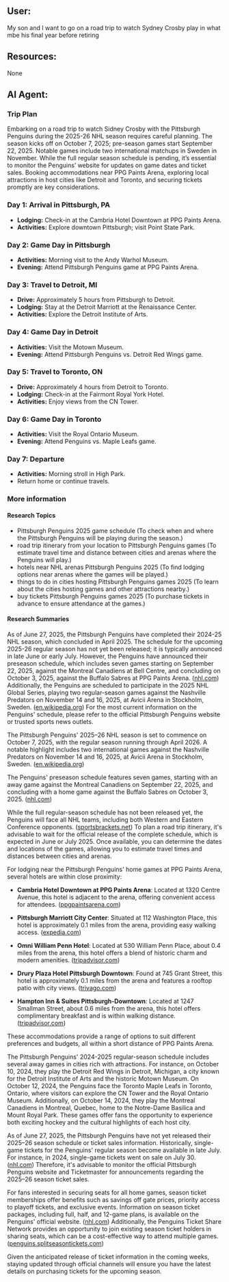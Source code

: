 ## User:
My son and I want to go on a road trip to watch Sydney Crosby play in what mbe his final year before retiring

## Resources:
None

## AI Agent:
### Trip Plan
Embarking on a road trip to watch Sidney Crosby with the Pittsburgh Penguins during the 2025-26 NHL season requires careful planning. The season kicks off on October 7, 2025; pre-season games start September 22, 2025. Notable games include two international matchups in Sweden in November. While the full regular season schedule is pending, it’s essential to monitor the Penguins’ website for updates on game dates and ticket sales. Booking accommodations near PPG Paints Arena, exploring local attractions in host cities like Detroit and Toronto, and securing tickets promptly are key considerations.

### Day 1: Arrival in Pittsburgh, PA
- **Lodging:** Check-in at the Cambria Hotel Downtown at PPG Paints Arena.
- **Activities:** Explore downtown Pittsburgh; visit Point State Park.

### Day 2: Game Day in Pittsburgh
- **Activities:** Morning visit to the Andy Warhol Museum.
- **Evening:** Attend Pittsburgh Penguins game at PPG Paints Arena.

### Day 3: Travel to Detroit, MI
- **Drive:** Approximately 5 hours from Pittsburgh to Detroit.
- **Lodging:** Stay at the Detroit Marriott at the Renaissance Center.
- **Activities:** Explore the Detroit Institute of Arts.

### Day 4: Game Day in Detroit
- **Activities:** Visit the Motown Museum.
- **Evening:** Attend Pittsburgh Penguins vs. Detroit Red Wings game.

### Day 5: Travel to Toronto, ON
- **Drive:** Approximately 4 hours from Detroit to Toronto.
- **Lodging:** Check-in at the Fairmont Royal York Hotel.
- **Activities:** Enjoy views from the CN Tower.

### Day 6: Game Day in Toronto
- **Activities:** Visit the Royal Ontario Museum.
- **Evening:** Attend Penguins vs. Maple Leafs game.

### Day 7: Departure
- **Activities:** Morning stroll in High Park.
- Return home or continue travels.

### More information
#### Research Topics
- Pittsburgh Penguins 2025 game schedule (To check when and where the Pittsburgh Penguins will be playing during the season.)
- road trip itinerary from your location to Pittsburgh Penguins games (To estimate travel time and distance between cities and arenas where the Penguins will play.)
- hotels near NHL arenas Pittsburgh Penguins 2025 (To find lodging options near arenas where the games will be played.)
- things to do in cities hosting Pittsburgh Penguins games 2025 (To learn about the cities hosting games and other attractions nearby.)
- buy tickets Pittsburgh Penguins games 2025 (To purchase tickets in advance to ensure attendance at the games.)

#### Research Summaries
As of June 27, 2025, the Pittsburgh Penguins have completed their 2024-25 NHL season, which concluded in April 2025. The schedule for the upcoming 2025-26 regular season has not yet been released; it is typically announced in late June or early July. However, the Penguins have announced their preseason schedule, which includes seven games starting on September 22, 2025, against the Montreal Canadiens at Bell Centre, and concluding on October 3, 2025, against the Buffalo Sabres at PPG Paints Arena. ([nhl.com](https://www.nhl.com/penguins/news/penguins-announce-2025-26-pre-season-schedule?utm_source=openai)) Additionally, the Penguins are scheduled to participate in the 2025 NHL Global Series, playing two regular-season games against the Nashville Predators on November 14 and 16, 2025, at Avicii Arena in Stockholm, Sweden. ([en.wikipedia.org](https://en.wikipedia.org/wiki/List_of_international_games_played_by_NHL_teams?utm_source=openai)) For the most current information on the Penguins' schedule, please refer to the official Pittsburgh Penguins website or trusted sports news outlets.

The Pittsburgh Penguins' 2025–26 NHL season is set to commence on October 7, 2025, with the regular season running through April 2026. A notable highlight includes two international games against the Nashville Predators on November 14 and 16, 2025, at Avicii Arena in Stockholm, Sweden. ([en.wikipedia.org](https://en.wikipedia.org/wiki/2025%E2%80%9326_NHL_season?utm_source=openai))

The Penguins' preseason schedule features seven games, starting with an away game against the Montreal Canadiens on September 22, 2025, and concluding with a home game against the Buffalo Sabres on October 3, 2025. ([nhl.com](https://www.nhl.com/penguins/news/penguins-announce-2025-26-pre-season-schedule?utm_source=openai))

While the full regular-season schedule has not been released yet, the Penguins will face all NHL teams, including both Western and Eastern Conference opponents. ([sportsbrackets.net](https://sportsbrackets.net/2025/06/16/2025-26-pittsburgh-penguins-schedule-printable-pdf-format/?utm_source=openai)) To plan a road trip itinerary, it's advisable to wait for the official release of the complete schedule, which is expected in June or July 2025. Once available, you can determine the dates and locations of the games, allowing you to estimate travel times and distances between cities and arenas.

For lodging near the Pittsburgh Penguins' home games at PPG Paints Arena, several hotels are within close proximity:

- **Cambria Hotel Downtown at PPG Paints Arena**: Located at 1320 Centre Avenue, this hotel is adjacent to the arena, offering convenient access for attendees. ([ppgpaintsarena.com](https://www.ppgpaintsarena.com/plan_your_visit/where_to_stay?utm_source=openai))

- **Pittsburgh Marriott City Center**: Situated at 112 Washington Place, this hotel is approximately 0.1 miles from the arena, providing easy walking access. ([expedia.com](https://www.expedia.com/PPG-Paints-Arena-Hotels.0-l6140367-0.Travel-Guide-Filter-Hotels?utm_source=openai))

- **Omni William Penn Hotel**: Located at 530 William Penn Place, about 0.4 miles from the arena, this hotel offers a blend of historic charm and modern amenities. ([tripadvisor.com](https://www.tripadvisor.com/HotelsNear-g53449-d2689690-PPG_Paints_Arena-Pittsburgh_Pennsylvania.html?utm_source=openai))

- **Drury Plaza Hotel Pittsburgh Downtown**: Found at 745 Grant Street, this hotel is approximately 0.1 miles from the arena and features a rooftop patio with city views. ([trivago.com](https://www.trivago.com/en-US/opr/hotels-near-ppg-paints-arena?search=500-7217258&utm_source=openai))

- **Hampton Inn & Suites Pittsburgh-Downtown**: Located at 1247 Smallman Street, about 0.6 miles from the arena, this hotel offers complimentary breakfast and is within walking distance. ([tripadvisor.com](https://www.tripadvisor.com/HotelsNear-g53449-d2689690-PPG_Paints_Arena-Pittsburgh_Pennsylvania.html?utm_source=openai))

These accommodations provide a range of options to suit different preferences and budgets, all within a short distance of PPG Paints Arena.

The Pittsburgh Penguins' 2024-2025 regular-season schedule includes several away games in cities rich with attractions. For instance, on October 10, 2024, they play the Detroit Red Wings in Detroit, Michigan, a city known for the Detroit Institute of Arts and the historic Motown Museum. On October 12, 2024, the Penguins face the Toronto Maple Leafs in Toronto, Ontario, where visitors can explore the CN Tower and the Royal Ontario Museum. Additionally, on October 14, 2024, they play the Montreal Canadiens in Montreal, Quebec, home to the Notre-Dame Basilica and Mount Royal Park. These games offer fans the opportunity to experience both exciting hockey and the cultural highlights of each host city.

As of June 27, 2025, the Pittsburgh Penguins have not yet released their 2025–26 season schedule or ticket sales information. Historically, single-game tickets for the Penguins' regular season become available in late July. For instance, in 2024, single-game tickets went on sale on July 30. ([nhl.com](https://www.nhl.com/penguins/news/penguins-2024-25-single-game-tickets-on-sale-tuesday-at-10-00-am?utm_source=openai)) Therefore, it's advisable to monitor the official Pittsburgh Penguins website and Ticketmaster for announcements regarding the 2025–26 season ticket sales.

For fans interested in securing seats for all home games, season ticket memberships offer benefits such as savings off gate prices, priority access to playoff tickets, and exclusive events. Information on season ticket packages, including full, half, and 12-game plans, is available on the Penguins' official website. ([nhl.com](https://www.nhl.com/penguins/tickets/season-tickets?utm_source=openai)) Additionally, the Penguins Ticket Share Network provides an opportunity to join existing season ticket holders in sharing seats, which can be a cost-effective way to attend multiple games. ([penguins.splitseasontickets.com](https://penguins.splitseasontickets.com/join-a-group?utm_source=openai))

Given the anticipated release of ticket information in the coming weeks, staying updated through official channels will ensure you have the latest details on purchasing tickets for the upcoming season.

